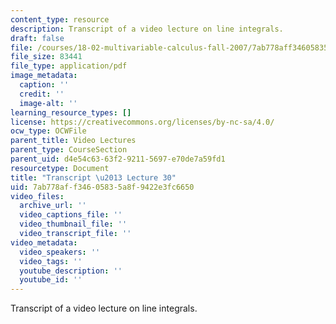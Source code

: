 ```yaml
---
content_type: resource
description: Transcript of a video lecture on line integrals.
draft: false
file: /courses/18-02-multivariable-calculus-fall-2007/7ab778aff34605835a8f9422e3fc6650_18_022007L30.pdf
file_size: 83441
file_type: application/pdf
image_metadata:
  caption: ''
  credit: ''
  image-alt: ''
learning_resource_types: []
license: https://creativecommons.org/licenses/by-nc-sa/4.0/
ocw_type: OCWFile
parent_title: Video Lectures
parent_type: CourseSection
parent_uid: d4e54c63-63f2-9211-5697-e70de7a59fd1
resourcetype: Document
title: "Transcript \u2013 Lecture 30"
uid: 7ab778af-f346-0583-5a8f-9422e3fc6650
video_files:
  archive_url: ''
  video_captions_file: ''
  video_thumbnail_file: ''
  video_transcript_file: ''
video_metadata:
  video_speakers: ''
  video_tags: ''
  youtube_description: ''
  youtube_id: ''
---
```

Transcript of a video lecture on line integrals.